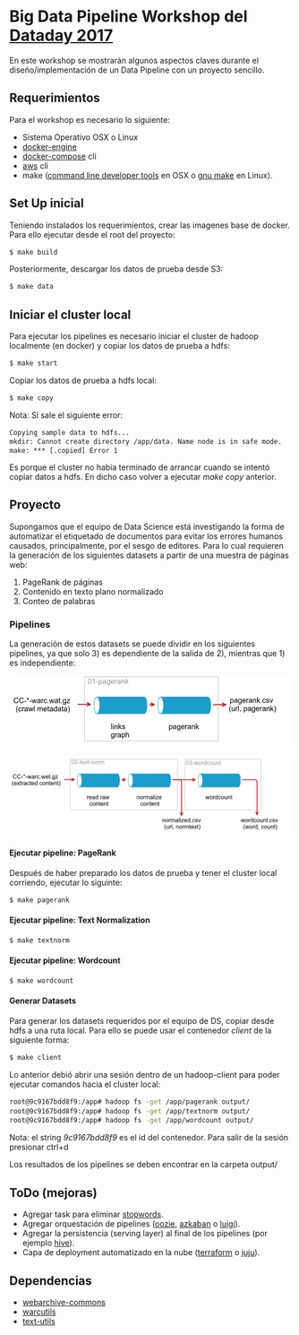 # Big Data Pipeline Workshop del [Dataday 2017](https://sg.com.mx/dataday/)
En este workshop se mostrarán algunos aspectos claves durante el diseño/implementación de un Data Pipeline con un proyecto sencillo.


## Requerimientos
Para el workshop es necesario lo siguiente:
* Sistema Operativo OSX o Linux
* [docker-engine](https://docs.docker.com/engine/installation/)
* [docker-compose](https://docs.docker.com/compose/install/) cli
* [aws](https://aws.amazon.com/cli/) cli
* make ([command line developer tools](https://developer.apple.com/downloads/index.action?=command%20line%20tools) en OSX o [gnu make](https://www.gnu.org/software/make/) en Linux).


## Set Up inicial
Teniendo instalados los requerimientos, crear las imagenes base de docker. Para ello ejecutar desde el root del proyecto:
```bash
$ make build
```

Posteriormente, descargar los datos de prueba desde S3:
```bash
$ make data
```

## Iniciar el cluster local
Para ejecutar los pipelines es necesario iniciar el cluster de hadoop localmente (en docker) y copiar los datos de prueba a hdfs:
```bash
$ make start
```

Copiar los datos de prueba a hdfs local:
```bash
$ make copy
```

Nota: Si sale el siguiente error:
```
Copying sample data to hdfs...
mkdir: Cannot create directory /app/data. Name node is in safe mode.
make: *** [.copied] Error 1
```
Es porque el cluster no había terminado de arrancar cuando se intentó copiar datos a hdfs. En dicho caso volver a ejecutar *make copy* anterior.


## Proyecto
Supongamos que el equipo de Data Science está investigando la forma de automatizar el etiquetado de documentos para evitar los errores humanos causados, principalmente, por el sesgo de editores. Para lo cual requieren la generación de los siguientes datasets a partir de una muestra de páginas web:

1. PageRank de páginas
2. Contenido en texto plano normalizado
3. Conteo de palabras


### Pipelines
La generación de estos datasets se puede dividir en los siguientes pipelines, ya que solo 3) es dependiente de la salida de 2), mientras que 1) es independiente:

![pagerank pipeline](images/01-pipeline.png)

![textnorm & wordcount](images/02-03-pipeline.png)


#### Ejecutar pipeline: PageRank
Después de haber preparado los datos de prueba y tener el cluster local corriendo, ejecutar lo siguinte:
```bash
$ make pagerank
```

#### Ejecutar pipeline: Text Normalization
```bash
$ make textnorm
```

#### Ejecutar pipeline: Wordcount
```bash
$ make wordcount
```

#### Generar Datasets
Para generar los datasets requeridos por el equipo de DS, copiar desde hdfs a una ruta local. Para ello se puede usar el contenedor *client* de la siguiente forma:
```bash
$ make client
```

Lo anterior debió abrir una sesión dentro de un hadoop-client para poder ejecutar comandos hacia el cluster local:
```bash
root@9c9167bdd8f9:/app# hadoop fs -get /app/pagerank output/
root@9c9167bdd8f9:/app# hadoop fs -get /app/textnorm output/
root@9c9167bdd8f9:/app# hadoop fs -get /app/wordcount output/
```
Nota: el string *9c9167bdd8f9* es el id del contenedor.
Para salir de la sesión presionar ctrl+d

Los resultados de los pipelines se deben encontrar en la carpeta output/


## ToDo (mejoras)
* Agregar task para eliminar [stopwords](https://en.wikipedia.org/wiki/Stop_words).
* Agregar orquestación de pipelines ([oozie](http://oozie.apache.org/), [azkaban](https://azkaban.github.io/) o [luigi](https://github.com/spotify/luigi)).
* Agregar la persistencia (serving layer) al final de los pipelines (por ejemplo [hive](https://cwiki.apache.org/confluence/display/Hive/HCatalog+LoadStore)).
* Capa de deployment automatizado en la nube ([terraform](https://www.terraform.io/) o [juju](https://www.ubuntu.com/cloud/juju)).


## Dependencias
* [webarchive-commons](https://github.com/fcisneros/webarchive-commons)
* [warcutils](https://github.com/fcisneros/warcutils)
* [text-utils](https://github.com/fcisneros/text-utils)
